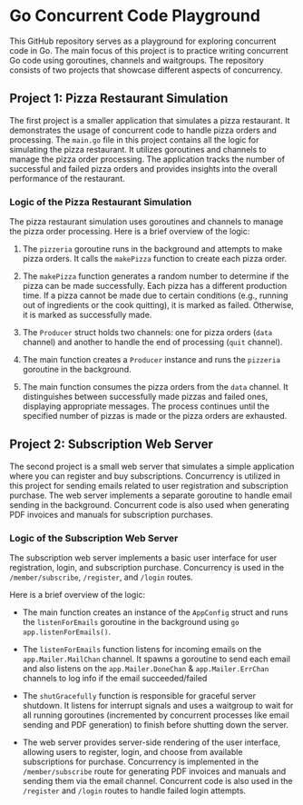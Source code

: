 # Go Concurrent Code Playground

This GitHub repository serves as a playground for exploring concurrent code in Go. The main focus of this project is to practice writing concurrent Go code using goroutines, channels and waitgroups. The repository consists of two projects that showcase different aspects of concurrency.

## Project 1: Pizza Restaurant Simulation

The first project is a smaller application that simulates a pizza restaurant. It demonstrates the usage of concurrent code to handle pizza orders and processing. The `main.go` file in this project contains all the logic for simulating the pizza restaurant. It utilizes goroutines and channels to manage the pizza order processing. The application tracks the number of successful and failed pizza orders and provides insights into the overall performance of the restaurant.

### Logic of the Pizza Restaurant Simulation

The pizza restaurant simulation uses goroutines and channels to manage the pizza order processing. Here is a brief overview of the logic:

1. The `pizzeria` goroutine runs in the background and attempts to make pizza orders. It calls the `makePizza` function to create each pizza order.

2. The `makePizza` function generates a random number to determine if the pizza can be made successfully. Each pizza has a different production time. If a pizza cannot be made due to certain conditions (e.g., running out of ingredients or the cook quitting), it is marked as failed. Otherwise, it is marked as successfully made.

3. The `Producer` struct holds two channels: one for pizza orders (`data` channel) and another to handle the end of processing (`quit` channel).

4. The main function creates a `Producer` instance and runs the `pizzeria` goroutine in the background.

5. The main function consumes the pizza orders from the `data` channel. It distinguishes between successfully made pizzas and failed ones, displaying appropriate messages. The process continues until the specified number of pizzas is made or the pizza orders are exhausted.


## Project 2: Subscription Web Server

The second project is a small web server that simulates a simple application where you can register and buy subscriptions. Concurrency is utilized in this project for sending emails related to user registration and subscription purchase. The web server implements a separate goroutine to handle email sending in the background. Concurrent code is also used when generating PDF invoices and manuals for subscription purchases.

### Logic of the Subscription Web Server

The subscription web server implements a basic user interface for user registration, login, and subscription purchase. Concurrency is used in the `/member/subscribe`, `/register`, and `/login` routes.

Here is a brief overview of the logic:

- The main function creates an instance of the `AppConfig` struct and runs the `listenForEmails` goroutine in the background using `go app.listenForEmails()`.

- The `listenForEmails` function listens for incoming emails on the `app.Mailer.MailChan` channel. It spawns a goroutine to send each email and also listens on the `app.Mailer.DoneChan` & `app.Mailer.ErrChan` channels to log info if the email succeeded/failed

- The `shutGracefully` function is responsible for graceful server shutdown. It listens for interrupt signals and uses a waitgroup to wait for all running goroutines (incremented by concurrent processes like email sending and PDF generation) to finish before shutting down the server.

- The web server provides server-side rendering of the user interface, allowing users to register, login, and choose from available subscriptions for purchase. Concurrency is implemented in the `/member/subscribe` route for generating PDF invoices and manuals and sending them via the email channel. Concurrent code is also used in the `/register` and `/login` routes to handle failed login attempts.

